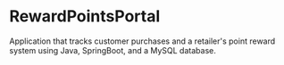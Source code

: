 # RewardPointsPortal
Application that tracks customer purchases and a retailer's point reward system using Java, SpringBoot, and a MySQL database.
